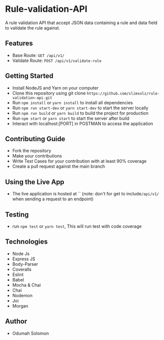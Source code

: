 # Rule-validation-API

A rule validation API that accept JSON data containing a rule and data field to validate the rule against.

## Features

- Base Route: `GET /api/v1/`
- Validate Route: `POST /api/v1/validate-rule`

## Getting Started

- Install NodeJS and Yarn on your computer
- Clone this repository using git clone `https://github.com/slimsolz/rule-validation-api.git`
- Run `npm install` or `yarn install` to install all dependencies
- Run `npm run start-dev` or `yarn start-dev` to start the server locally
- Run `npm run build` or `yarn build` to build the project for production
- Run `npm start` or `yarn start` to start the server after build
- Interact with localhost:[PORT] in POSTMAN to access the application

## Contributing Guide

- Fork the repository
- Make your contributions
- Write Test Cases for your contribution with at least 90% coverage
- Create a pull request against the main branch

## Using the Live App

- The live application is hosted at `` (note: don't for get to include`/api/v1/` when sending a request to an endpoint)

## Testing

- run `npm test` or `yarn test`, This will run test with code coverage

## Technologies

- Node Js
- Express JS
- Body-Parser
- Coveralls
- Eslint
- Babel
- Mocha & Chai
- Chai
- Nodemon
- Joi
- Morgan

## Author

- Odumah Solomon
